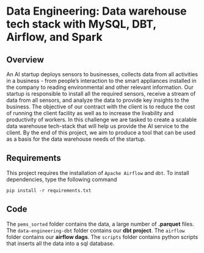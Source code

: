 # Data Engineering: Data warehouse tech stack with MySQL, DBT, Airflow, and Spark
## Overview
An AI startup deploys sensors to businesses, collects data from all activities in a business - from people’s
interaction to the smart appliances installed in the company to reading environmental and other relevant
information. Our startup is responsible to install all the required sensors, receive a stream of data from all
sensors, and analyze the data to provide key insights to the business. The objective of our contract with
the client is to reduce the cost of running the client facility as well as to increase the livability and
productivity of workers.
In this challenge we are tasked to create a scalable data warehouse tech-stack that will help us provide the
AI service to the client. By the end of this project, we aim to produce a tool that can be used as a basis for
the data warehouse needs of the startup.

## Requirements
This project requires the installation of ```Apache Airflow``` and ```dbt```. 
To install dependencies, type the following command
```
pip install -r requirements.txt
```

## Code
The ```pems_sorted``` folder contains the data, a large number of **.parquet** files. The ```data-engineering-dbt``` folder contains our **dbt project**. The ```airflow``` folder contains our **airflow dags**. The ```scripts``` folder contains python scripts that inserts all the data into a sql database.

